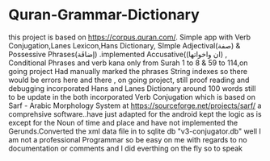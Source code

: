 # Quran-Grammar-Dictionary
this project is based on https://corpus.quran.com/. Simple app  with Verb Conjugation,Lanes Lexicon,Hans Dictionary, SImple Adjectival(صفة) &  Possessive Phrases(إضافَة) .implemented Accusative((ان واخواتها) , Conditional Phrases and verb kana  only from Surah 1 to 8 & 59 to 114,on going project
Had manually marked the phrases String indexes so there would be errors here and there , on going project, still proof reading and debugging
incorporated Hans and Lanes Dictionary around 100 words still to be update in the both 
incorporated Verb Conjugation which is based on Sarf - Arabic Morphology System at https://sourceforge.net/projects/sarf/ a comprehsive software..have just adapted for the android kept the logic as is except for the Noun of time and place and have not implemented the Gerunds.Converted the xml data file in to sqlite db "v3-conjugator.db"
well I am not a professional Programmar so be easy on me with regards to no documentation or comments and I did everthing on the fly so to speak

